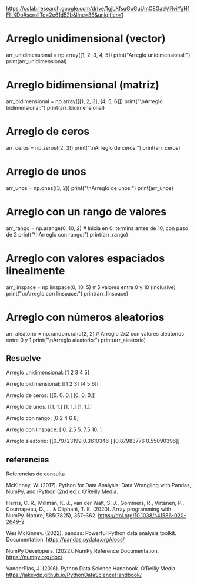 https://colab.research.google.com/drive/1gjLXfsqGpGuUmOEGazMRviYgH1FI_XDo#scrollTo=2e61d52b&line=36&uniqifier=1

# Arreglo unidimensional (vector)
arr_unidimensional = np.array([1, 2, 3, 4, 5])
print("Arreglo unidimensional:")
print(arr_unidimensional)

# Arreglo bidimensional (matriz)
arr_bidimensional = np.array([[1, 2, 3], [4, 5, 6]])
print("\nArreglo bidimensional:")
print(arr_bidimensional)

# Arreglo de ceros
arr_ceros = np.zeros((2, 3))
print("\nArreglo de ceros:")
print(arr_ceros)

# Arreglo de unos
arr_unos = np.ones((3, 2))
print("\nArreglo de unos:")
print(arr_unos)

# Arreglo con un rango de valores
arr_rango = np.arange(0, 10, 2) # Inicia en 0, termina antes de 10, con paso de 2
print("\nArreglo con rango:")
print(arr_rango)

# Arreglo con valores espaciados linealmente
arr_linspace = np.linspace(0, 10, 5) # 5 valores entre 0 y 10 (inclusive)
print("\nArreglo con linspace:")
print(arr_linspace)

# Arreglo con números aleatorios
arr_aleatorio = np.random.rand(2, 2) # Arreglo 2x2 con valores aleatorios entre 0 y 1
print("\nArreglo aleatorio:")
print(arr_aleatorio)

## Resuelve 

Arreglo unidimensional:
[1 2 3 4 5]

Arreglo bidimensional:
[[1 2 3]
 [4 5 6]]

Arreglo de ceros:
[[0. 0. 0.]
 [0. 0. 0.]]

Arreglo de unos:
[[1. 1.]
 [1. 1.]
 [1. 1.]]

Arreglo con rango:
[0 2 4 6 8]

Arreglo con linspace:
[ 0.   2.5  5.   7.5 10. ]

Arreglo aleatorio:
[[0.79723199 0.3610346 ]
 [0.87983776 0.55090396]]


 ## referencias ##
 
 Referencias de consulta

McKinney, W. (2017). Python for Data Analysis: Data Wrangling with Pandas, NumPy, and IPython (2nd ed.). O’Reilly Media.

Harris, C. R., Millman, K. J., van der Walt, S. J., Gommers, R., Virtanen, P., Cournapeau, D., ... & Oliphant, T. E. (2020). Array programming with NumPy. Nature, 585(7825), 357–362. https://doi.org/10.1038/s41586-020-2649-2

Wes McKinney. (2022). pandas: Powerful Python data analysis toolkit. Documentation. https://pandas.pydata.org/docs/

NumPy Developers. (2022). NumPy Reference Documentation. https://numpy.org/doc/

VanderPlas, J. (2016). Python Data Science Handbook. O’Reilly Media. https://jakevdp.github.io/PythonDataScienceHandbook/
